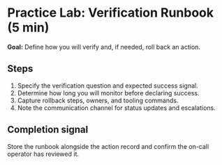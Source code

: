 # Practice Lab: Verification Runbook (5 min)

**Goal:** Define how you will verify and, if needed, roll back an action.

## Steps

1. Specify the verification question and expected success signal.
2. Determine how long you will monitor before declaring success.
3. Capture rollback steps, owners, and tooling commands.
4. Note the communication channel for status updates and escalations.

## Completion signal

Store the runbook alongside the action record and confirm the on-call operator has reviewed it.
